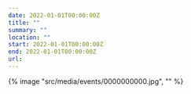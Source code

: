 ```yaml
---
date: 2022-01-01T00:00:00Z
title: ""
summary: ""
location: ""
start: 2022-01-01T00:00:00Z
end: 2022-01-01T00:00:00Z
url:
---
```


{% image "src/media/events/0000000000.jpg", "" %}